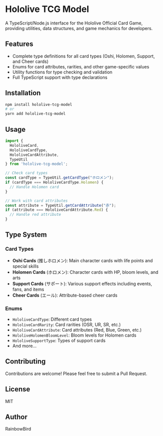 # Hololive TCG Model

A TypeScript/Node.js interface for the Hololive Official Card Game, providing utilities, data structures, and game mechanics for developers.

## Features

- Complete type definitions for all card types (Oshi, Holomen, Support, and Cheer cards)
- Enums for card attributes, rarities, and other game-specific values
- Utility functions for type checking and validation
- Full TypeScript support with type declarations

## Installation

```bash
npm install hololive-tcg-model
# or
yarn add hololive-tcg-model
```

## Usage

```typescript
import { 
  HololiveCard, 
  HololiveCardType, 
  HololiveCardAttribute,
  TypeUtil 
} from 'hololive-tcg-model';

// Check card types
const cardType = TypeUtil.getCardType("ホロメン");
if (cardType === HololiveCardType.Holomen) {
  // Handle Holomen card
}

// Work with card attributes
const attribute = TypeUtil.getCardAttribute("赤");
if (attribute === HololiveCardAttribute.Red) {
  // Handle red attribute
}
```

## Type System

### Card Types

- **Oshi Cards** (推しホロメン): Main character cards with life points and special skills
- **Holomen Cards** (ホロメン): Character cards with HP, bloom levels, and arts
- **Support Cards** (サポート): Various support effects including events, fans, and items
- **Cheer Cards** (エール): Attribute-based cheer cards

### Enums

- `HololiveCardType`: Different card types
- `HololiveCardRarity`: Card rarities (OSR, UR, SR, etc.)
- `HololiveCardAttribute`: Card attributes (Red, Blue, Green, etc.)
- `HololiveHolomenBloomLevel`: Bloom levels for Holomen cards
- `HololiveSupportType`: Types of support cards
- And more...

## Contributing

Contributions are welcome! Please feel free to submit a Pull Request.

## License

MIT

## Author

RainbowBird